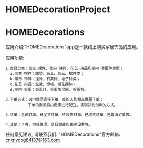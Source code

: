 # HOMEDecorationProject
# HOMEDecorations

  应用介绍:"HOMEDecorations"app是一款线上购买家居饰品的应用。
  
  应用功能:
    
    1.商品分类：创意·摆件、家用·钟饰、花艺·用品和室内·香薰等类型；
      a.创意·摆件：雕塑、玩具、饰品、摆件类；
      b.家用·钟饰：挂钟、石英钟、电子钟类；
      c.花艺·用品：盆栽、绿植、插花摆件；
      d.室内·香薰：香薰灯、香薰加湿器、香薰机。
      
    2.下单方式：选中商品直接下单、或加入购物车批量下单；
              下单的商品将由商家进行配送，实现货到付款的方式。
     
    3.订单：全部订单、待发货订单、待收货订单、已收货订单、已取消订单等。
    
    4.其他：卡券、地址管理、商品收藏和相关设置等。
    
  任何意见建议, 请联系我们: 
  "HOMEDecorations"官方邮箱: cnxnvopg84137@163.com
